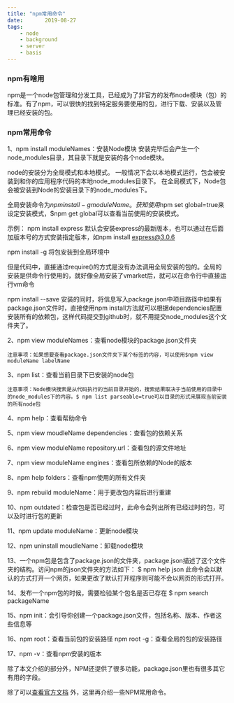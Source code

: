 ```yaml
---
title: "npm常用命令"
date:       2019-08-27
tags:
	- node
	- background
	- server
	- basis
---
```













### npm有啥用
npm是一个node包管理和分发工具，已经成为了非官方的发布node模块（包）的标准。有了npm，可以很快的找到特定服务要使用的包，进行下载、安装以及管理已经安装的包。

### npm常用命令
1、npm install moduleNames：安装Node模块
安装完毕后会产生一个node_modules目录，其目录下就是安装的各个node模块。

node的安装分为全局模式和本地模式。
一般情况下会以本地模式运行，包会被安装到和你的应用程序代码的本地node_modules目录下。
在全局模式下，Node包会被安装到Node的安装目录下的node_modules下。

全局安装命令为$npm install -g moduleName。
获知使用$npm set global=true来设定安装模式，$npm get global可以查看当前使用的安装模式。

示例：
npm install express 
默认会安装express的最新版本，也可以通过在后面加版本号的方式安装指定版本，如npm install express@3.0.6

npm install <name> -g 
将包安装到全局环境中

但是代码中，直接通过require()的方式是没有办法调用全局安装的包的。全局的安装是供命令行使用的，就好像全局安装了vmarket后，就可以在命令行中直接运行vm命令

npm install <name> --save 
安装的同时，将信息写入package.json中项目路径中如果有package.json文件时，直接使用npm install方法就可以根据dependencies配置安装所有的依赖包，这样代码提交到github时，就不用提交node_modules这个文件夹了。

2、npm view moduleNames：查看node模块的package.json文件夹  
```
注意事项：如果想要查看package.json文件夹下某个标签的内容，可以使用$npm view moduleName labelName
```
3、npm list：查看当前目录下已安装的node包  
```
注意事项：Node模块搜索是从代码执行的当前目录开始的，搜索结果取决于当前使用的目录中的node_modules下的内容。$ npm list parseable=true可以目录的形式来展现当前安装的所有node包
```

4、npm help：查看帮助命令

5、npm view moudleName dependencies：查看包的依赖关系

6、npm view moduleName repository.url：查看包的源文件地址

7、npm view moduleName engines：查看包所依赖的Node的版本

8、npm help folders：查看npm使用的所有文件夹

9、npm rebuild moduleName：用于更改包内容后进行重建

10、npm outdated：检查包是否已经过时，此命令会列出所有已经过时的包，可以及时进行包的更新

11、npm update moduleName：更新node模块

12、npm uninstall moudleName：卸载node模块

13、一个npm包是包含了package.json的文件夹，package.json描述了这个文件夹的结构。访问npm的json文件夹的方法如下：
$ npm help json 
此命令会以默认的方式打开一个网页，如果更改了默认打开程序则可能不会以网页的形式打开。

14、发布一个npm包的时候，需要检验某个包名是否已存在
$ npm search packageName

15、npm init：会引导你创建一个package.json文件，包括名称、版本、作者这些信息等

16、npm root：查看当前包的安装路径
npm root -g：查看全局的包的安装路径

17、npm -v：查看npm安装的版本


除了本文介绍的部分外，NPM还提供了很多功能，package.json里也有很多其它有用的字段。

除了可以[查看官方文档](https://npmjs.org/doc/) 外，这里再介绍一些NPM常用命令。